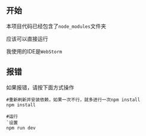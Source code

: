 ## 开始

本项目代码已经包含了`node_modules`文件夹

应该可以直接运行

我使用的IDE是`WebStorm`

## 报错

如果报错，请按下面方式操作

```nginx
#重新刷新并安装依赖，如果一次不行，就多进行一次npm install
npm install

#运行
`设置
npm run dev 
```

